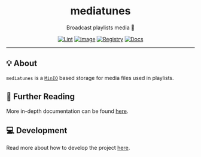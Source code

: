 <h1 align="center">mediatunes</h1>

<div align="center">

Broadcast playlists media 💽

[![Lint](https://github.com/radio-aktywne/mediatunes/actions/workflows/lint.yaml/badge.svg)](https://github.com/radio-aktywne/mediatunes/actions/workflows/lint.yaml)
[![Image](https://github.com/radio-aktywne/mediatunes/actions/workflows/image.yaml/badge.svg)](https://github.com/radio-aktywne/mediatunes/actions/workflows/image.yaml)
[![Registry](https://github.com/radio-aktywne/mediatunes/actions/workflows/registry.yaml/badge.svg)](https://github.com/radio-aktywne/mediatunes/actions/workflows/registry.yaml)
[![Docs](https://github.com/radio-aktywne/mediatunes/actions/workflows/docs.yaml/badge.svg)](https://github.com/radio-aktywne/mediatunes/actions/workflows/docs.yaml)

</div>

---

## 💡 About

`mediatunes` is a [`MinIO`](https://min.io) based storage
for media files used in playlists.

## 📄 Further Reading

More in-depth documentation can be found
[here](https://radio-aktywne.github.io/mediatunes).

## 💻 Development

Read more about how to develop the project
[here](https://github.com/radio-aktywne/mediatunes/blob/main/CONTRIBUTING.md).
